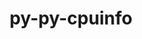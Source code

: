 ---
title: "py-py-cpuinfo"
layout: cache
categories: [package, develop]
meta: {"versions": ["9.0.0"], "compilers": ["gcc@=11.4.0", "oneapi@=2024.2.0"], "oss": ["ubuntu22.04"], "platforms": ["linux"], "targets": ["x86_64_v3"], "stacks": ["e4s", "e4s-oneapi", "root"], "num_specs": 16, "num_specs_by_stack": {"root": 16, "e4s": 4, "e4s-oneapi": 4}}
spec_details: [{"hash": "v4v6bfm7chbumxjcovz2dedwk3tkemtg", "compiler": "gcc@=11.4.0", "versions": ["9.0.0"], "os": "ubuntu22.04", "platform": "linux", "target": "x86_64_v3", "variants": ["build_system=python_pip"], "stacks": ["root", "e4s"], "size": "-", "tarball": "https://binaries.spack.io/develop/build_cache/linux-ubuntu22.04-x86_64_v3/gcc-11.4.0/py-py-cpuinfo-9.0.0/linux-ubuntu22.04-x86_64_v3-gcc-11.4.0-py-py-cpuinfo-9.0.0-v4v6bfm7chbumxjcovz2dedwk3tkemtg.spack"}, {"hash": "fbdlyl3pzec2spff5psolv4v3eqialqu", "compiler": "gcc@=11.4.0", "versions": ["9.0.0"], "os": "ubuntu22.04", "platform": "linux", "target": "x86_64_v3", "variants": ["build_system=python_pip"], "stacks": ["root", "e4s"], "size": "-", "tarball": "https://binaries.spack.io/develop/build_cache/linux-ubuntu22.04-x86_64_v3/gcc-11.4.0/py-py-cpuinfo-9.0.0/linux-ubuntu22.04-x86_64_v3-gcc-11.4.0-py-py-cpuinfo-9.0.0-fbdlyl3pzec2spff5psolv4v3eqialqu.spack"}, {"hash": "ifathrhg4mefvslhndoyrgakferlm6qj", "compiler": "gcc@=11.4.0", "versions": ["9.0.0"], "os": "ubuntu22.04", "platform": "linux", "target": "x86_64_v3", "variants": ["build_system=python_pip"], "stacks": ["root", "e4s"], "size": "-", "tarball": "https://binaries.spack.io/develop/build_cache/linux-ubuntu22.04-x86_64_v3/gcc-11.4.0/py-py-cpuinfo-9.0.0/linux-ubuntu22.04-x86_64_v3-gcc-11.4.0-py-py-cpuinfo-9.0.0-ifathrhg4mefvslhndoyrgakferlm6qj.spack"}, {"hash": "tn47lgixngtivhzow6ycae53fkviygzk", "compiler": "gcc@=11.4.0", "versions": ["9.0.0"], "os": "ubuntu22.04", "platform": "linux", "target": "x86_64_v3", "variants": ["build_system=python_pip"], "stacks": ["root"], "size": "-", "tarball": "https://binaries.spack.io/develop/build_cache/linux-ubuntu22.04-x86_64_v3/gcc-11.4.0/py-py-cpuinfo-9.0.0/linux-ubuntu22.04-x86_64_v3-gcc-11.4.0-py-py-cpuinfo-9.0.0-tn47lgixngtivhzow6ycae53fkviygzk.spack"}, {"hash": "c4cfpftcznlb4ectoc37ubv5bqvgbkk4", "compiler": "gcc@=11.4.0", "versions": ["9.0.0"], "os": "ubuntu22.04", "platform": "linux", "target": "x86_64_v3", "variants": ["build_system=python_pip"], "stacks": ["root"], "size": "-", "tarball": "https://binaries.spack.io/develop/build_cache/linux-ubuntu22.04-x86_64_v3/gcc-11.4.0/py-py-cpuinfo-9.0.0/linux-ubuntu22.04-x86_64_v3-gcc-11.4.0-py-py-cpuinfo-9.0.0-c4cfpftcznlb4ectoc37ubv5bqvgbkk4.spack"}, {"hash": "ml3ugnn6a5p6xjjg6xattqdqt3f3gn47", "compiler": "gcc@=11.4.0", "versions": ["9.0.0"], "os": "ubuntu22.04", "platform": "linux", "target": "x86_64_v3", "variants": ["build_system=python_pip"], "stacks": ["root"], "size": "-", "tarball": "https://binaries.spack.io/develop/build_cache/linux-ubuntu22.04-x86_64_v3/gcc-11.4.0/py-py-cpuinfo-9.0.0/linux-ubuntu22.04-x86_64_v3-gcc-11.4.0-py-py-cpuinfo-9.0.0-ml3ugnn6a5p6xjjg6xattqdqt3f3gn47.spack"}, {"hash": "t6c242hx5qscyno7ym5yuri4ufksqpa3", "compiler": "gcc@=11.4.0", "versions": ["9.0.0"], "os": "ubuntu22.04", "platform": "linux", "target": "x86_64_v3", "variants": ["build_system=python_pip"], "stacks": ["root"], "size": "-", "tarball": "https://binaries.spack.io/develop/build_cache/linux-ubuntu22.04-x86_64_v3/gcc-11.4.0/py-py-cpuinfo-9.0.0/linux-ubuntu22.04-x86_64_v3-gcc-11.4.0-py-py-cpuinfo-9.0.0-t6c242hx5qscyno7ym5yuri4ufksqpa3.spack"}, {"hash": "t2kh4e6g4cofxkf62nszkjq3fq2kp75u", "compiler": "gcc@=11.4.0", "versions": ["9.0.0"], "os": "ubuntu22.04", "platform": "linux", "target": "x86_64_v3", "variants": ["build_system=python_pip"], "stacks": ["root", "e4s"], "size": "-", "tarball": "https://binaries.spack.io/develop/build_cache/linux-ubuntu22.04-x86_64_v3/gcc-11.4.0/py-py-cpuinfo-9.0.0/linux-ubuntu22.04-x86_64_v3-gcc-11.4.0-py-py-cpuinfo-9.0.0-t2kh4e6g4cofxkf62nszkjq3fq2kp75u.spack"}, {"hash": "eimdhbfw7bvr2pk6gfk422nruasev3nl", "compiler": "oneapi@=2024.2.0", "versions": ["9.0.0"], "os": "ubuntu22.04", "platform": "linux", "target": "x86_64_v3", "variants": ["build_system=python_pip"], "stacks": ["e4s-oneapi", "root"], "size": "-", "tarball": "https://binaries.spack.io/develop/build_cache/linux-ubuntu22.04-x86_64_v3/oneapi-2024.2.0/py-py-cpuinfo-9.0.0/linux-ubuntu22.04-x86_64_v3-oneapi-2024.2.0-py-py-cpuinfo-9.0.0-eimdhbfw7bvr2pk6gfk422nruasev3nl.spack"}, {"hash": "zxx4okx26txw252fxn3zv6zkfwrsotp3", "compiler": "oneapi@=2024.2.0", "versions": ["9.0.0"], "os": "ubuntu22.04", "platform": "linux", "target": "x86_64_v3", "variants": ["build_system=python_pip"], "stacks": ["e4s-oneapi", "root"], "size": "-", "tarball": "https://binaries.spack.io/develop/build_cache/linux-ubuntu22.04-x86_64_v3/oneapi-2024.2.0/py-py-cpuinfo-9.0.0/linux-ubuntu22.04-x86_64_v3-oneapi-2024.2.0-py-py-cpuinfo-9.0.0-zxx4okx26txw252fxn3zv6zkfwrsotp3.spack"}, {"hash": "da2ugfrsitho3i5ngcuaxlg2yc7fqurw", "compiler": "oneapi@=2024.2.0", "versions": ["9.0.0"], "os": "ubuntu22.04", "platform": "linux", "target": "x86_64_v3", "variants": ["build_system=python_pip"], "stacks": ["root"], "size": "-", "tarball": "https://binaries.spack.io/develop/build_cache/linux-ubuntu22.04-x86_64_v3/oneapi-2024.2.0/py-py-cpuinfo-9.0.0/linux-ubuntu22.04-x86_64_v3-oneapi-2024.2.0-py-py-cpuinfo-9.0.0-da2ugfrsitho3i5ngcuaxlg2yc7fqurw.spack"}, {"hash": "dtcq2yf72zqd4wfm5tbxv3glbuhx4cej", "compiler": "oneapi@=2024.2.0", "versions": ["9.0.0"], "os": "ubuntu22.04", "platform": "linux", "target": "x86_64_v3", "variants": ["build_system=python_pip"], "stacks": ["e4s-oneapi", "root"], "size": "-", "tarball": "https://binaries.spack.io/develop/build_cache/linux-ubuntu22.04-x86_64_v3/oneapi-2024.2.0/py-py-cpuinfo-9.0.0/linux-ubuntu22.04-x86_64_v3-oneapi-2024.2.0-py-py-cpuinfo-9.0.0-dtcq2yf72zqd4wfm5tbxv3glbuhx4cej.spack"}, {"hash": "464s7vzwzfhcglazdycc6uws7xft7r4x", "compiler": "oneapi@=2024.2.0", "versions": ["9.0.0"], "os": "ubuntu22.04", "platform": "linux", "target": "x86_64_v3", "variants": ["build_system=python_pip"], "stacks": ["root"], "size": "-", "tarball": "https://binaries.spack.io/develop/build_cache/linux-ubuntu22.04-x86_64_v3/oneapi-2024.2.0/py-py-cpuinfo-9.0.0/linux-ubuntu22.04-x86_64_v3-oneapi-2024.2.0-py-py-cpuinfo-9.0.0-464s7vzwzfhcglazdycc6uws7xft7r4x.spack"}, {"hash": "yzr2hmzlo3smdcbayupmcas2lnlcvggd", "compiler": "oneapi@=2024.2.0", "versions": ["9.0.0"], "os": "ubuntu22.04", "platform": "linux", "target": "x86_64_v3", "variants": ["build_system=python_pip"], "stacks": ["e4s-oneapi", "root"], "size": "-", "tarball": "https://binaries.spack.io/develop/build_cache/linux-ubuntu22.04-x86_64_v3/oneapi-2024.2.0/py-py-cpuinfo-9.0.0/linux-ubuntu22.04-x86_64_v3-oneapi-2024.2.0-py-py-cpuinfo-9.0.0-yzr2hmzlo3smdcbayupmcas2lnlcvggd.spack"}, {"hash": "likwpxtnicyx5vki4illut3r4jdlfzmy", "compiler": "oneapi@=2024.2.0", "versions": ["9.0.0"], "os": "ubuntu22.04", "platform": "linux", "target": "x86_64_v3", "variants": ["build_system=python_pip"], "stacks": ["root"], "size": "-", "tarball": "https://binaries.spack.io/develop/build_cache/linux-ubuntu22.04-x86_64_v3/oneapi-2024.2.0/py-py-cpuinfo-9.0.0/linux-ubuntu22.04-x86_64_v3-oneapi-2024.2.0-py-py-cpuinfo-9.0.0-likwpxtnicyx5vki4illut3r4jdlfzmy.spack"}, {"hash": "gj45jhl6nkvrza73weghdrflzfxsax2p", "compiler": "oneapi@=2024.2.0", "versions": ["9.0.0"], "os": "ubuntu22.04", "platform": "linux", "target": "x86_64_v3", "variants": ["build_system=python_pip"], "stacks": ["root"], "size": "-", "tarball": "https://binaries.spack.io/develop/build_cache/linux-ubuntu22.04-x86_64_v3/oneapi-2024.2.0/py-py-cpuinfo-9.0.0/linux-ubuntu22.04-x86_64_v3-oneapi-2024.2.0-py-py-cpuinfo-9.0.0-gj45jhl6nkvrza73weghdrflzfxsax2p.spack"}]
---